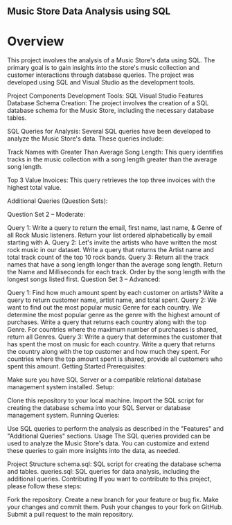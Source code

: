 ## Music Store Data Analysis using SQL
# Overview
This project involves the analysis of a Music Store's data using SQL. The primary goal is to gain insights into the store's music collection and customer interactions through database queries. The project was developed using SQL and Visual Studio as the development tools.

Project Components
Development Tools:
SQL
Visual Studio
Features
Database Schema Creation: The project involves the creation of a SQL database schema for the Music Store, including the necessary database tables.

SQL Queries for Analysis: Several SQL queries have been developed to analyze the Music Store's data. These queries include:

Track Names with Greater Than Average Song Length: This query identifies tracks in the music collection with a song length greater than the average song length.

Top 3 Value Invoices: This query retrieves the top three invoices with the highest total value.

Additional Queries (Question Sets):

Question Set 2 – Moderate:

Query 1: Write a query to return the email, first name, last name, & Genre of all Rock Music listeners. Return your list ordered alphabetically by email starting with A.
Query 2: Let's invite the artists who have written the most rock music in our dataset. Write a query that returns the Artist name and total track count of the top 10 rock bands.
Query 3: Return all the track names that have a song length longer than the average song length. Return the Name and Milliseconds for each track. Order by the song length with the longest songs listed first.
Question Set 3 – Advanced:

Query 1: Find how much amount spent by each customer on artists? Write a query to return customer name, artist name, and total spent.
Query 2: We want to find out the most popular music Genre for each country. We determine the most popular genre as the genre with the highest amount of purchases. Write a query that returns each country along with the top Genre. For countries where the maximum number of purchases is shared, return all Genres.
Query 3: Write a query that determines the customer that has spent the most on music for each country. Write a query that returns the country along with the top customer and how much they spent. For countries where the top amount spent is shared, provide all customers who spent this amount.
Getting Started
Prerequisites:

Make sure you have SQL Server or a compatible relational database management system installed.
Setup:

Clone this repository to your local machine.
Import the SQL script for creating the database schema into your SQL Server or database management system.
Running Queries:

Use SQL queries to perform the analysis as described in the "Features" and "Additional Queries" sections.
Usage
The SQL queries provided can be used to analyze the Music Store's data. You can customize and extend these queries to gain more insights into the data, as needed.

Project Structure
schema.sql: SQL script for creating the database schema and tables.
queries.sql: SQL queries for data analysis, including the additional queries.
Contributing
If you want to contribute to this project, please follow these steps:

Fork the repository.
Create a new branch for your feature or bug fix.
Make your changes and commit them.
Push your changes to your fork on GitHub.
Submit a pull request to the main repository.
